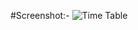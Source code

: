 #Screenshot:-
![Time Table](https://github.com/Anurag-Jethi/HTML-Table-Assignment/assets/130589707/1deb05f1-8ccf-4441-9e7b-602d2bdbdec1)
